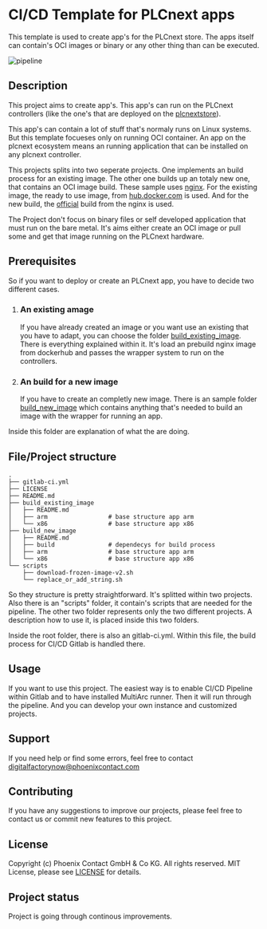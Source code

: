 # CI/CD Template for PLCnext apps
This template is used to create app's for the PLCnext store. 
The apps itself can contain's OCI images or binary or any other thing than can be executed.

![pipeline](https://gitlab.phoenixcontact.com/vmm-factory-automation/digital-factory/data-collection-storage-evaluation/container-app-template-for-plcnext/badges/$branch/pipeline.svg)
## Description
This project aims to create app's. This app's can run on the PLCnext controllers (like the one's that are deployed on the [plcnextstore](https://www.plcnextstore.com)).

This app's can contain a lot of stuff that's normaly runs on Linux systems. But this template focueses only on running OCI container. An app on the plcnext ecosystem means an running application that can be installed on any plcnext controller.

This projects splits into two seperate projects. One implements an build process for an existing image.
The other one builds up an totaly new one, that contains an OCI image build. 
These sample uses [nginx](https://nginx.org). For the existing image, the ready to use image, from [hub.docker.com](https://hub.docker.com/_/nginx) is used. And for the new build, the [official](https://github.com/nginxinc/docker-nginx) build from the nginx is used.

The Project don't focus on binary files or self developed application that must run on the bare metal. It's aims either create an OCI image or pull some and get that image running on the PLCnext hardware.
## Prerequisites
So if you want to deploy or create an PLCnext app, you have to decide two different cases.
1. ### An existing amage
    If you have already created an image or you want use an existing that you have to adapt, you can choose the folder [build_existing_image](./build_existing_image/). There is everything explained within it. It's load an prebuild nginx image from dockerhub and passes the wrapper system to run on the controllers.
2. ### An build for a new image
    If you have to create an completly new image. There is an sample folder [build_new_image](./build_new_image/) which contains anything that's needed to build an image with the wrapper for running an app.

Inside this folder are explanation of what the are doing.
## File/Project structure
    .
    ├── gitlab-ci.yml
    ├── LICENSE
    ├── README.md
    ├── build_existing_image                 
    │   ├── README.md   
    │   ├── arm                 # base structure app arm
    │   └── x86                 # base structure app x86
    ├── build_new_image
    │   ├── README.md
    │   ├── build               # dependecys for build process
    │   ├── arm                 # base structure app arm
    │   └── x86                 # base structure app x86
    └── scripts
        ├── download-frozen-image-v2.sh 
        └── replace_or_add_string.sh

So they structure is pretty straightforward. It's splitted within two projects. Also there is an "scripts" folder, it contain's scripts that are needed for the pipeline.
The other two folder represents only the two different projects. A description how to use it, is placed inside this two folders.

Inside the root folder, there is also an gitlab-ci.yml. Within this file, the build process for CI/CD Gitlab is handled there.

## Usage
If you want to use this project. The easiest way is to enable CI/CD Pipeline within Gitlab and to have installed MultiArc runner.
Then it will run through the pipeline. And you can develop your own instance and customized projects.

## Support
If you need help or find some errors, feel free to contact digitalfactorynow@phoenixcontact.com

## Contributing
If you have any suggestions to improve our projects, please feel free to contact us or commit new features to this project.

## License
Copyright (c) Phoenix Contact GmbH & Co KG. All rights reserved.
MIT License, please see [LICENSE](./LICENSE) for details.

## Project status
Project is going through continous improvements.
